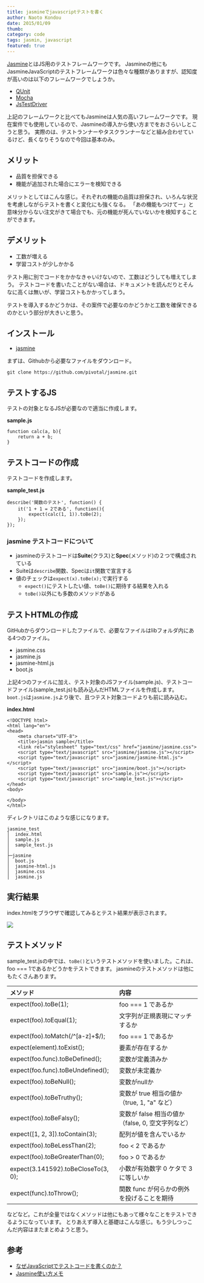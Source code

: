 ```yaml
---
title: jasmineでjavascriptテストを書く
author: Naoto Kondou
date: 2015/01/09
thumb:
category: code
tags: jasmin, javascript
featured: true
---
```


[Jasmine](http://jasmine.github.io/)とはJS用のテストフレームワークです。
Jasmineの他にもJasmineJavaScriptのテストフレームワークは色々な種類がありますが、認知度が高いのは以下のフレームワークでしょうか。

- [QUnit](http://qunitjs.com/)
- [Mocha](https://github.com/mochajs/mocha)
- [JsTestDriver](https://code.google.com/p/js-test-driver/w/list?can=1&q=)

上記のフレームワークと比べてもJasmineは人気の高いフレームワークです。
現在案件でも使用しているので、Jasmineの導入から使い方までをおさらいしとこうと思う。
実際のは、テストランナーやタスクランナーなどと組み合わせているけど、長くなりそうなので今回は基本のみ。

## メリット
- 品質を担保できる
- 機能が追加された場合にエラーを検知できる

メリットとしてはこんな感じ。それぞれの機能の品質は担保され、いろんな状況を考慮しながらテストを書くと変化にも強くなる。
「あの機能もつけてー」と意味分からない注文がきて場合でも、元の機能が死んでいないかを検知することができます。

## デメリット
- 工数が増える
- 学習コストが少しかかる

テスト用に別でコードをかかなきゃいけないので、工数はどうしても増えてしまう。
テストコードを書いたことがない場合は、ドキュメントを読んだりとそんなに高くは無いが、学習コストもかかってしまう。

テストを導入するかどうかは、その案件で必要なのかどうかと工数を確保できるのかという部分が大きいと思う。

## インストール
- [jasmine](https://github.com/jasmine/jasmine)

まずは、Githubから必要なファイルをダウンロード。

```
git clone https://github.com/pivotal/jasmine.git
```

## テストするJS
テストの対象となるJSが必要なので適当に作成します。

**sample.js**

```
function calc(a, b){
	return a + b;
}
```

## テストコードの作成
テストコードを作成します。

**sample_test.js**

```
describe('関数のテスト', function() {
	it('1 + 1 = 2である', function(){
		expect(calc(1, 1)).toBe(2);
	});
});
```

### jasmine テストコードについて
- jasmineのテストコードは**Suite**(クラス)と**Spec**(メソッド)の２つで構成されている
- Suiteは`describe`関数、Specは`it`関数で宣言する
- 値のチェックは`expect(x).toBe(x);`で実行する
	- `expect()`にテストしたい値、`toBe()`に期待する結果を入れる
	- `toBe()`以外にも多数のメソッドがある

## テストHTMLの作成
GitHubからダウンロードしたファイルで、必要なファイルはlibフォルダ内にある4つのファイル。

- jasmine.css
- jasmine.js
- jasmine-html.js
- boot.js

上記4つのファイルに加え、テスト対象のJSファイル(sample.js)、テストコードファイル(sample_test.js)も読み込んだHTMLファイルを作成します。
`boot.js`は`jasmine.js`より後で、且つテスト対象コードよりも前に読み込む。

**index.html**

```
<!DOCTYPE html>
<html lang="en">
<head>
	<meta charset="UTF-8">
	<title>jasmin sample</title>
	<link rel="stylesheet" type="text/css" href="jasmine/jasmine.css">
	<script type="text/javascript" src="jasmine/jasmine.js"></script>
	<script type="text/javascript" src="jasmine/jasmine-html.js"></script>
	<script type="text/javascript" src="jasmine/boot.js"></script>
	<script type="text/javascript" src="sample.js"></script>
	<script type="text/javascript" src="sample_test.js"></script>
</head>
<body>

</body>
</html>
```

ディレクトリはこのような感じになります。

```
jasmine_test
│  index.html
│  sample.js
│  sample_test.js
│
├─jasmine
│  boot.js
│  jasmine-html.js
│  jasmine.css
│  jasmine.js
```

## 実行結果
index.htmlをブラウザで確認してみるとテスト結果が表示されます。

![](150109/jasmine01.png)

## テストメソッド
sample_test.jsの中では、`toBe()`というテストメソッドを使いました。これは、foo === 1であるかどうかをテストできます。
jasmineのテストメソッドは他にもたくさんあります。

| メソッド | 内容 |
|:-----------|:------------|
| expect(foo).toBe(1); | foo === 1 であるか |
| expect(foo).toEqual(1); | 文字列が正規表現にマッチするか |
| expect(foo).toMatch(/^[a-z]+$/); | foo === 1 であるか |
| expect(element).toExist(); | 要素が存在するか |
| expect(foo.func).toBeDefined(); | 変数が定義済みか |
| expect(foo.func).toBeUndefined(); | 変数が未定義か |
| expect(foo).toBeNull(); | 変数がnullか |
| expect(foo).toBeTruthy(); | 変数が true 相当の値か（true, 1, "a" など） |
| expect(foo).toBeFalsy(); | 変数が false 相当の値か（false, 0, 空文字列など） |
| expect([1, 2, 3]).toContain(3); | 配列が値を含んでいるか |
| expect(foo).toBeLessThan(2); | foo < 2 であるか |
| expect(foo).toBeGreaterThan(0); | foo > 0 であるか |
| expect(3.141592).toBeCloseTo(3, 0); | 小数が有効数字 0 ケタで 3 に等しいか |
| expect(func).toThrow(); | 関数 func が何らかの例外を投げることを期待 |

などなど。これが全量ではなくメソッドは他にもあって様々なことをテストできるようになっています。
とりあえず導入と基礎はこんな感じ。もう少しつっこんだ内容はまたまとめようと思う。

## 参考
- [なぜJavaScriptでテストコードを書くのか？](http://codezine.jp/article/detail/7257)
- [Jasmine使い方メモ](http://qiita.com/opengl-8080/items/cf3acafda9756f4b04c9)

